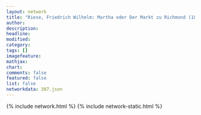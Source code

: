 ```yaml
---
layout: network
title: "Riese, Friedrich Wilhelm: Martha oder Der Markt zu Richmond (1847)"
author:
description:
headline:
modified:
category:
tags: []
imagefeature: 
mathjax: 
chart: 
comments: false
featured: false
list: false
networkdata: 307.json
---
```

{% include network.html %}
{% include network-static.html %}
